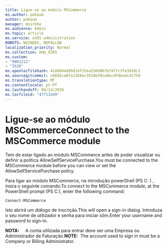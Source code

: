 ```yaml
---
title: Ligue-se ao módulo MSCommerce
ms.author: pebaum
author: pebaum
manager: mnirkhe
ms.audience: Admin
ms.topic: article
ms.service: o365-administration
ROBOTS: NOINDEX, NOFOLLOW
localization_priority: Normal
ms.collection: Adm_O365
ms.custom:
- "9001212"
- "3528"
ms.openlocfilehash: 41dd044d99d14f25ea15699bfb74f7c37e3928c1
ms.sourcegitcommit: c6692ce0fa1358ec3529e59ca0ecdfdea4cdc759
ms.translationtype: MT
ms.contentlocale: pt-PT
ms.lasthandoff: 09/14/2020
ms.locfileid: "47713249"
---
```

# <a name="connect-to-the-mscommerce-module"></a><span data-ttu-id="12a30-102">Ligue-se ao módulo MSCommerce</span><span class="sxs-lookup"><span data-stu-id="12a30-102">Connect to the MSCommerce module</span></span>

<span data-ttu-id="12a30-103">Tem de estar ligado ao módulo MSCommerce antes de poder visualizar ou definir a política AllowSelfServicePurchase.</span><span class="sxs-lookup"><span data-stu-id="12a30-103">You must be connected to the MSCommerce module before you can view or set the AllowSelfServicePurchase policy.</span></span>  

<span data-ttu-id="12a30-104">Para ligar ao módulo MSCommerce, na introdução powerShell (PS C: \) , insira o seguinte comando:</span><span class="sxs-lookup"><span data-stu-id="12a30-104">To connect to the MSCommerce module, at the PowerShell prompt (PS C:\), enter the following command:</span></span>

`Connect-MSCommerce`

<span data-ttu-id="12a30-105">Isto abrirá um diálogo de inscrição.</span><span class="sxs-lookup"><span data-stu-id="12a30-105">This will open a sign-in dialog.</span></span> <span data-ttu-id="12a30-106">Introduza o seu nome de utilizador e senha para iniciar sôm.</span><span class="sxs-lookup"><span data-stu-id="12a30-106">Enter your username and password to sign-in.</span></span>

<span data-ttu-id="12a30-107">**NOTA:** &nbsp; &nbsp; A conta utilizada para entrar deve ser uma Empresa ou Administrador de Faturação.</span><span class="sxs-lookup"><span data-stu-id="12a30-107">**NOTE:**&nbsp;&nbsp;The account used to sign in must be a Company or Billing Administrator.</span></span>
